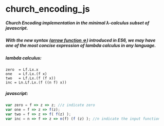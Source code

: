 # church_encoding_js

##### Church Encoding implementation in the minimal λ-calculus subset of javascript. 
##### With the new syntax ([arrow function =>](https://developer.mozilla.org/en-US/docs/Web/JavaScript/Reference/Functions/Arrow_functions)) introduced in ES6, we may have one of the most concise expression of lambda calculus in any language.



##### lambda calculus:
```
zero  = Lf.Lx.x     
one   = Lf.Lx.(f x)      
two   = Lf.Lx.(f (f x))      
inc = Ln.Lf.Lx.(f ((n f) x)) 
```



##### javascript:
```javascript
var zero = f => z => z; //z indicate zero
var one = f => z => f(z);
var two = f => z => f( f(z) );
var inc = n => f => z => n(f) (f (z) ); //n indicate the input function
```

